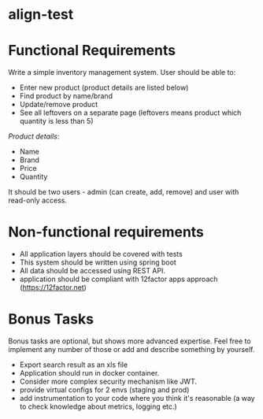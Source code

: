 # align-test

# Functional Requirements
Write a simple inventory management system. User should be able to:
* Enter new product (product details are listed below)
* Find product by name/brand
* Update/remove product
* See all leftovers on a separate page (leftovers means product which quantity is less than 5)

*Product details*:
* Name
* Brand
* Price
* Quantity

It should be two users - admin (can create, add, remove) and user with read-only access.

# Non-functional requirements
* All application layers should be covered with tests
* This system should be written using spring boot
* All data should be accessed using REST API.
* application should be compliant with 12factor apps approach (https://12factor.net)

# Bonus Tasks
Bonus tasks are optional, but shows more advanced expertise. Feel free to implement any number of those or add and describe something by
yourself.
* Export search result as an xls file
* Application should run in docker container.
* Consider more complex security mechanism like JWT.
* provide virtual configs for 2 envs (staging and prod)
* add instrumentation to your code where you think it's reasonable (a way to check knowledge about metrics, logging etc.)
